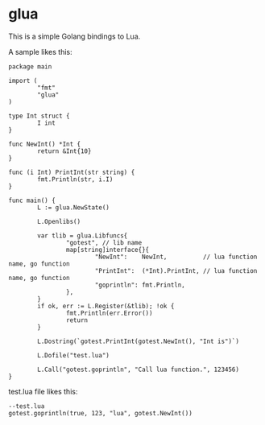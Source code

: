 glua
====

This is a simple Golang bindings to Lua.


A sample likes this:
    
    
    package main
    
    import (
            "fmt"
            "glua"
    )
    
    type Int struct {
            I int
    }
    
    func NewInt() *Int {
            return &Int{10}
    }
    
    func (i Int) PrintInt(str string) {
            fmt.Println(str, i.I)
    }
    
    func main() {
            L := glua.NewState()
            
            L.Openlibs()
    
            var tlib = glua.Libfuncs{
                    "gotest", // lib name
                    map[string]interface{}{
                            "NewInt":    NewInt,          // lua function name, go function
                            "PrintInt":  (*Int).PrintInt, // lua function name, go function
                            "goprintln": fmt.Println,
                    },
            }
            if ok, err := L.Register(&tlib); !ok {
                    fmt.Println(err.Error())
                    return
            }
            
            L.Dostring(`gotest.PrintInt(gotest.NewInt(), "Int is")`) 
    
            L.Dofile("test.lua")
            
            L.Call("gotest.goprintln", "Call lua function.", 123456)
    }
    
test.lua file likes this:

    --test.lua
    gotest.goprintln(true, 123, "lua", gotest.NewInt())
    
    
